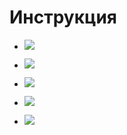 # Инструкция

 + ![](https://texterra.ru/upload/img/14-01-2020/2/big/8.png)

 + ![](https://texterra.ru/upload/img/14-01-2020/2/big/11.png)

+ ![](https://texterra.ru/upload/img/14-01-2020/2/big/9.png)

+ ![](https://texterra.ru/upload/img/14-01-2020/2/big/11.png)

+ ![](https://texterra.ru/upload/img/14-01-2020/2/big/12.png)
